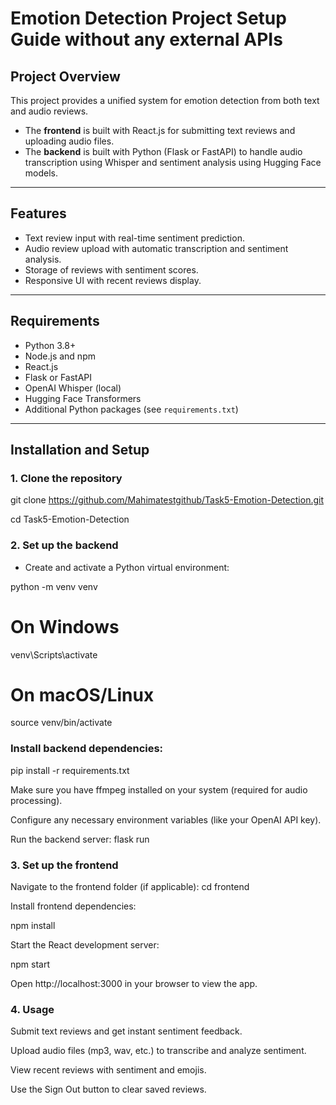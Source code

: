 # Emotion Detection Project Setup Guide  without any external APIs

## Project Overview

This project provides a unified system for emotion detection from both text and audio reviews.  
- The **frontend** is built with React.js for submitting text reviews and uploading audio files.  
- The **backend** is built with Python (Flask or FastAPI) to handle audio transcription using Whisper and sentiment analysis using Hugging Face models.

---

## Features

- Text review input with real-time sentiment prediction.  
- Audio review upload with automatic transcription and sentiment analysis.  
- Storage of reviews with sentiment scores.  
- Responsive UI with recent reviews display.

---

## Requirements

- Python 3.8+  
- Node.js and npm  
- React.js  
- Flask or FastAPI  
- OpenAI Whisper (local) 
- Hugging Face Transformers  
- Additional Python packages (see `requirements.txt`)  

---

## Installation and Setup

### 1. Clone the repository

git clone https://github.com/Mahimatestgithub/Task5-Emotion-Detection.git

cd Task5-Emotion-Detection

### 2. Set up the backend

- Create and activate a Python virtual environment:

python -m venv venv
# On Windows
venv\Scripts\activate
# On macOS/Linux
source venv/bin/activate


### Install backend dependencies:
pip install -r requirements.txt


Make sure you have ffmpeg installed on your system (required for audio processing).

Configure any necessary environment variables (like your OpenAI API key).

Run the backend server:
flask run

### 3. Set up the frontend
Navigate to the frontend folder (if applicable):
cd frontend


Install frontend dependencies:

npm install

Start the React development server:

npm start

Open http://localhost:3000 in your browser to view the app.

### 4. Usage

Submit text reviews and get instant sentiment feedback.

Upload audio files (mp3, wav, etc.) to transcribe and analyze sentiment.

View recent reviews with sentiment and emojis.

Use the Sign Out button to clear saved reviews.



